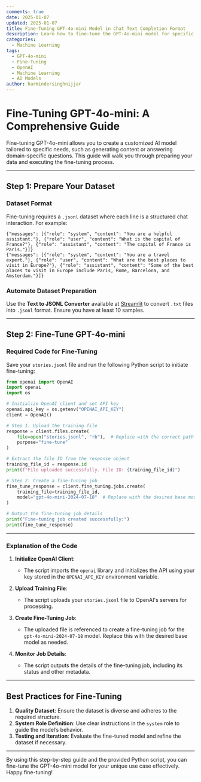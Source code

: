```yaml
---
comments: true
date: 2025-01-07
updated: 2025-01-07
title: Fine-Tuning GPT-4o-mini Model in Chat Text Completion Format
description: Learn how to fine-tune the GPT-4o-mini model for specific tasks using the chat-based text completion format. A step-by-step guide to prepare, format, and execute fine-tuning.
categories:
  - Machine Learning
tags:
  - GPT-4o-mini
  - Fine-Tuning
  - OpenAI
  - Machine Learning
  - AI Models
author: harmindersinghnijjar
---
```


# Fine-Tuning GPT-4o-mini: A Comprehensive Guide

Fine-tuning GPT-4o-mini allows you to create a customized AI model tailored to specific needs, such as generating content or answering domain-specific questions. This guide will walk you through preparing your data and executing the fine-tuning process.

---

## Step 1: Prepare Your Dataset

### Dataset Format
Fine-tuning requires a `.jsonl` dataset where each line is a structured chat interaction. For example:

```jsonl
{"messages": [{"role": "system", "content": "You are a helpful assistant."}, {"role": "user", "content": "What is the capital of France?"}, {"role": "assistant", "content": "The capital of France is Paris."}]}
{"messages": [{"role": "system", "content": "You are a travel expert."}, {"role": "user", "content": "What are the best places to visit in Europe?"}, {"role": "assistant", "content": "Some of the best places to visit in Europe include Paris, Rome, Barcelona, and Amsterdam."}]}
```

### Automate Dataset Preparation
Use the **Text to JSONL Converter** available at [Streamlit](https://fine-tune-4o-mini.streamlit.app/) to convert `.txt` files into `.jsonl` format. Ensure you have at least 10 samples.

---

## Step 2: Fine-Tune GPT-4o-mini

### Required Code for Fine-Tuning

Save your `stories.jsonl` file and run the following Python script to initiate fine-tuning:

```python
from openai import OpenAI
import openai
import os

# Initialize OpenAI client and set API key
openai.api_key = os.getenv("OPENAI_API_KEY")
client = OpenAI()

# Step 1: Upload the training file
response = client.files.create(
    file=open("stories.jsonl", "rb"),  # Replace with the correct path to your JSONL file
    purpose="fine-tune"
)

# Extract the file ID from the response object
training_file_id = response.id
print(f"File uploaded successfully. File ID: {training_file_id}")

# Step 2: Create a fine-tuning job
fine_tune_response = client.fine_tuning.jobs.create(
    training_file=training_file_id,
    model="gpt-4o-mini-2024-07-18"  # Replace with the desired base model
)

# Output the fine-tuning job details
print("Fine-tuning job created successfully:")
print(fine_tune_response)
```

---

### Explanation of the Code

1. **Initialize OpenAI Client**:
   - The script imports the `openai` library and initializes the API using your key stored in the `OPENAI_API_KEY` environment variable.

2. **Upload Training File**:
   - The script uploads your `stories.jsonl` file to OpenAI's servers for processing.

3. **Create Fine-Tuning Job**:
   - The uploaded file is referenced to create a fine-tuning job for the `gpt-4o-mini-2024-07-18` model. Replace this with the desired base model as needed.

4. **Monitor Job Details**:
   - The script outputs the details of the fine-tuning job, including its status and other metadata.

---

## Best Practices for Fine-Tuning

1. **Quality Dataset**: Ensure the dataset is diverse and adheres to the required structure.
2. **System Role Definition**: Use clear instructions in the `system` role to guide the model’s behavior.
3. **Testing and Iteration**: Evaluate the fine-tuned model and refine the dataset if necessary.

---

By using this step-by-step guide and the provided Python script, you can fine-tune the GPT-4o-mini model for your unique use case effectively. Happy fine-tuning!
